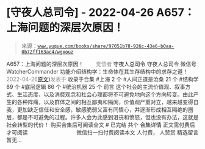 # [守夜人总司令] - 2022-04-26 A657：上海问题的深层次原因！

> 来源：[`www.yuque.com/books/share/97051b78-926c-43e6-b0aa-0b72ff163ac4/wgxouz`](https://www.yuque.com/books/share/97051b78-926c-43e6-b0aa-0b72ff163ac4/wgxouz)

<ne-p id="520f42f3293818f927861ebbd5b15da4_p_0" data-lake-id="520f42f3293818f927861ebbd5b15da4_p_0"><ne-text id="u9d6583f2" style="color: rgb(51, 51, 51);">A657：上海问题的深层次原因！</ne-text></ne-p> <ne-p id="81fca00fa45a642d0e0fc13da2f1c09e" data-lake-id="81fca00fa45a642d0e0fc13da2f1c09e"><ne-text id="u3b4bdabc" ne-fontsize="12" style="color: rgb(255, 255, 255);">原创</ne-text><ne-text id="u4d84ee9f" style="color: rgb(140, 140, 140);">觉悟者</ne-text> <ne-text id="ue75d3557" ne-fontsize="14">守夜人总司令</ne-text></ne-p> <ne-p id="79b738ffb8cfc71c17cca21f4ac3ff08" data-lake-id="79b738ffb8cfc71c17cca21f4ac3ff08"><ne-text id="u5bf0a40a" ne-fontsize="14" ne-bold="true" style="color: rgb(51, 51, 51);">守夜人总司令</ne-text></ne-p> <ne-p id="d84a853b8b9239fb92e60b78935b9c96" data-lake-id="d84a853b8b9239fb92e60b78935b9c96"><ne-text id="u24569463" ne-fontsize="14" style="color: rgb(51, 51, 51);">微信号</ne-text><ne-text id="u03a614b5" ne-fontsize="14" style="color: rgb(51, 51, 51);">WatcherCommander</ne-text></ne-p> <ne-p id="d62bffbdcbbc1cc8aecf37a7637c839f" data-lake-id="d62bffbdcbbc1cc8aecf37a7637c839f"><ne-text id="u0c0c98eb" ne-fontsize="14" style="color: rgb(51, 51, 51);">功能介绍</ne-text><ne-text id="ueab5b164" ne-fontsize="14" style="color: rgb(51, 51, 51);">结构学：生命体在其生存结构中的求存之道！</ne-text></ne-p> <ne-p id="4cc869fed3399bd7db6c542b0e3728d1" data-lake-id="4cc869fed3399bd7db6c542b0e3728d1"><ne-text id="u101e64d0" style="color: rgb(140, 140, 140);">2022-04-26</ne-text>[<ne-text id="u8cfaed62" ne-fontsize="14">原文</ne-text>](https://mp.weixin.qq.com/s?__biz=MzAxNDk1NjI2Mw==&mid=2247488340&idx=1&sn=bb9bfe020176a436e7cad11092756510&chksm=9b8a30dcacfdb9ca404fcb8fa4a5d9f0c13d42875763a9f8ccc28b3c8d9f3fa0868c968026c4#rd))<ne-text id="u3bc49c76" ne-fontsize="14" style="color: rgb(140, 140, 140);">发表于</ne-text></ne-p> <ne-p id="90c38986c6c09eabc73ed78aed8dcb4e" data-lake-id="90c38986c6c09eabc73ed78aed8dcb4e"><ne-text id="udc21bbbb" style="color: rgb(51, 51, 51);">收录于合集</ne-text></ne-p> <ne-p id="a16ee011dcccd555dc4fda7d052147d0" data-lake-id="a16ee011dcccd555dc4fda7d052147d0"><ne-text id="ubd9df563" style="color: rgb(51, 51, 51);">#上海 2 个</ne-text></ne-p> <ne-p id="c246a952e0e40d14e90feaab40695632" data-lake-id="c246a952e0e40d14e90feaab40695632"><ne-text id="u32964cf4" style="color: rgb(51, 51, 51);">#人间正道是沧桑 21 个</ne-text></ne-p> <ne-p id="f0b4d84e5e77b1aadd9f55747a19ab5c" data-lake-id="f0b4d84e5e77b1aadd9f55747a19ab5c"><ne-text id="u152ff116" style="color: rgb(51, 51, 51);">#结构学 89 个</ne-text></ne-p> <ne-p id="554624c9333ffd85b5310db0a9a65f2b" data-lake-id="554624c9333ffd85b5310db0a9a65f2b"><ne-text id="u39b9bef1" style="color: rgb(51, 51, 51);">#底层逻辑 86 个</ne-text></ne-p> <ne-p id="29870be784ff89cd2f4c6543fc32862c" data-lake-id="29870be784ff89cd2f4c6543fc32862c"><ne-text id="u86469bcc" style="color: rgb(51, 51, 51);">#统治机器 25 个</ne-text></ne-p> <ne-p id="6e0a0fc19fe1cd102775a78e5eedea6d" data-lake-id="6e0a0fc19fe1cd102775a78e5eedea6d"><ne-text id="uf6d0ee15" style="color: rgb(51, 51, 51);">前言</ne-text></ne-p> <ne-p id="5caa3cfe48de58c161f426a0ebb7c3b7" data-lake-id="5caa3cfe48de58c161f426a0ebb7c3b7"><ne-text id="u694545a5" style="color: rgb(51, 51, 51);">这个社会的主流价值观、叙事方式、生活态度、以及消费观念和社会心理都将不可避免地向这个方向转变。由此产生的各种阵痛，以及群体之间的相互鄙夷和隔阂，价值观严重对立，越来越变得自我，更加缺乏信任和安全感，敏感脆弱又富有同情心，并逐渐形成相互隔绝的圈层，都是不可避免的过程。许多人会为此感到沮丧和愤怒，但也没有办法，这就是社会转型的代价！</ne-text></ne-p> <ne-p id="fdd91b3a3a6e7950bd77dd8e49294f07" data-lake-id="fdd91b3a3a6e7950bd77dd8e49294f07" ne-alignment="center"><ne-text id="ua780ce11" style="color: rgb(51, 51, 51);">购买合集后可阅读全文</ne-text></ne-p> <ne-p id="559c9045c2d48f0f902963c4e021f721" data-lake-id="559c9045c2d48f0f902963c4e021f721" ne-alignment="center"><ne-text id="ufd0d2382" style="color: rgb(51, 51, 51);">#</ne-text></ne-p> <ne-p id="c621d137430433ac62a90d41ceda36ec" data-lake-id="c621d137430433ac62a90d41ceda36ec" ne-alignment="center"><ne-text id="ua7c2161c" style="color: rgb(51, 51, 51);">已完结 共个</ne-text></ne-p> <ne-p id="850653af42f3124e64e6e52b3ca55eed" data-lake-id="850653af42f3124e64e6e52b3ca55eed" ne-alignment="center"><ne-text id="u366b0fb4" ne-fontsize="16">合集详情</ne-text></ne-p> <ne-p id="aeafe634bd0338f349500c109c1f3507" data-lake-id="aeafe634bd0338f349500c109c1f3507" ne-alignment="center"><ne-text id="u2594eb70" style="color: rgb(51, 51, 51);">正文需付费后才可阅读</ne-text></ne-p> <ne-p id="425bc03922faa68722c55f006ef6b613" data-lake-id="425bc03922faa68722c55f006ef6b613" ne-alignment="center"><ne-text id="ubf5624ec" style="color: rgb(255, 255, 255);">加载中</ne-text></ne-p> <ne-p id="d285324ea316ac408a29645612ba4a25" data-lake-id="d285324ea316ac408a29645612ba4a25" ne-alignment="center"><ne-text id="u6130346a" style="color: rgb(255, 255, 255);"> 微信豆购买</ne-text></ne-p> <ne-p id="597f6a5b9a5e3fd834ad771a6700be41" data-lake-id="597f6a5b9a5e3fd834ad771a6700be41" ne-alignment="center"><ne-text id="uc6520f06" style="color: rgb(51, 51, 51);">微信扫一扫付费阅读本文</ne-text></ne-p> <ne-p id="a9ea3f39710d3eb6170e84e35eae718c" data-lake-id="a9ea3f39710d3eb6170e84e35eae718c" ne-alignment="center"><ne-text id="u88ea5331" ne-fontsize="13" style="color: rgb(51, 51, 51);">人付费， 人赞赏</ne-text></ne-p> <ne-h3 id="3Rv5W" data-lake-id="3Rv5W"><ne-heading-ext><ne-heading-anchor></ne-heading-anchor><ne-heading-fold></ne-heading-fold></ne-heading-ext><ne-heading-content><ne-text id="ufee378d9" ne-fontsize="16" style="color: rgb(51, 51, 51);">精选留言</ne-text></ne-heading-content></ne-h3> <ne-p id="16419d20292e0221cf05a00f2b532f31" data-lake-id="16419d20292e0221cf05a00f2b532f31"><ne-text id="uf222c55c" style="color: rgb(51, 51, 51);">暂无...</ne-text></ne-p>